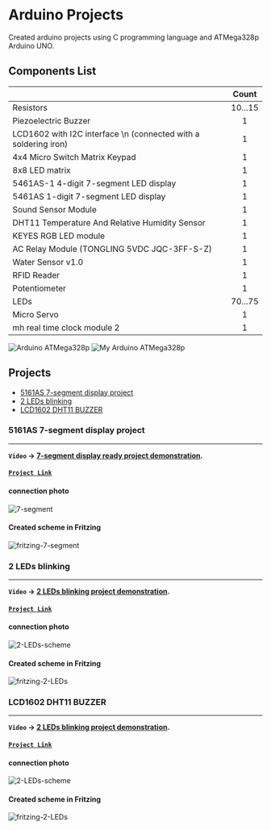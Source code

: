 # Arduino Projects

Created arduino projects using C programming language and ATMega328p Arduino UNO.

## Components List

|                            |       Count        | 
| -------------------------- | :----------------: | 
| Resistors                  |       10...15      | 
| Piezoelectric Buzzer       |       1            | 
| LCD1602 with I2C interface \n (connected with a soldering iron) |       1            | 
| 4x4 Micro Switch Matrix Keypad|    1            | 
| 8x8 LED matrix             |       1            | 
| 5461AS-1 4-digit 7-segment LED display  |        1          | 
| 5461AS 1-digit 7-segment LED display       |         1        | 
| Sound Sensor Module        |       1            | 
| DHT11 Temperature And Relative Humidity Sensor   |         1         | 
| KEYES RGB LED module       |         1          | 
| AC Relay Module (TONGLING 5VDC JQC-3FF-S-Z)  |         1      |
| Water Sensor v1.0          |       1            |
| RFID Reader                |       1            |
| Potentiometer              |       1            |
| LEDs                       |       70...75      |
| Micro Servo                |       1            |
| mh real time clock module 2|       1            |

![Arduino ATMega328p](img/arduino-scheme.png)
![My Arduino ATMega328p](img/my-microcontroller.jpg)

## Projects

* [5161AS 7-segment display project](#5161AS-7-segment-display-project)
* [2 LEDs blinking](#2-leds-blinking)
* [LCD1602 DHT11 BUZZER](#lcd1602-dht11-buzzer)

### 5161AS 7-segment display project
---
**`Video` ->  [7-segment display ready project demonstration](https://youtube.com/shorts/5uuckVPyVYM).**

#### [`Project Link`](https://github.com/MidTempoCodeLabs/arduino_projects/tree/main/7_segment_screen_5161AS)

#### connection photo
![7-segment](img/7-segment.jpg)

#### Created scheme in Fritzing
![fritzing-7-segment](img/7-segment-fritzing.png)

### 2 LEDs blinking
---
**`Video` ->  [2 LEDs blinking project demonstration](https://youtube.com/shorts/E62ZbkbDvd0).**

#### [`Project Link`](https://github.com/MidTempoCodeLabs/arduino_projects/tree/main/2_LEDs_blinking)

#### connection photo
![2-LEDs-scheme](img/2_LEDs_blinking/2-LEDs-scheme.jpg)

#### Created scheme in Fritzing
![fritzing-2-LEDs](img/2_LEDs_blinking/2-LEDs-Fritzing.png)


### LCD1602 DHT11 BUZZER
---
**`Video` ->  [2 LEDs blinking project demonstration](https://youtube.com/shorts/E62ZbkbDvd0).**

#### [`Project Link`](https://github.com/MidTempoCodeLabs/arduino_projects/tree/main/2_LEDs_blinking)

#### connection photo
![2-LEDs-scheme](img/2_LEDs_blinking/2-LEDs-scheme.jpg)

#### Created scheme in Fritzing
![fritzing-2-LEDs](img/2_LEDs_blinking/2-LEDs-Fritzing.png)